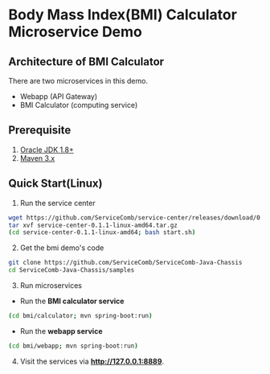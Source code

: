 # Body Mass Index(BMI) Calculator Microservice Demo
## Architecture of BMI Calculator
There are two microservices in this demo.
* Webapp (API Gateway)
* BMI Calculator (computing service)

## Prerequisite
1. [Oracle JDK 1.8+](https://docs.oracle.com/javase/8/docs/technotes/guides/install/install_overview.html)
2. [Maven 3.x](https://maven.apache.org/install.html)

## Quick Start(Linux)
1. Run the service center
```bash
wget https://github.com/ServiceComb/service-center/releases/download/0.1.1/service-center-0.1.1-linux-amd64.tar.gz
tar xvf service-center-0.1.1-linux-amd64.tar.gz
(cd service-center-0.1.1-linux-amd64; bash start.sh)
```
2. Get the bmi demo's code
```bash
git clone https://github.com/ServiceComb/ServiceComb-Java-Chassis
cd ServiceComb-Java-Chassis/samples
```
3. Run microservices
* Run the **BMI calculator service**
```bash
(cd bmi/calculator; mvn spring-boot:run)
```
* Run the **webapp service**
```bash
(cd bmi/webapp; mvn spring-boot:run)
```
4. Visit the services via **<a>http://127.0.0.1:8889</a>**.
